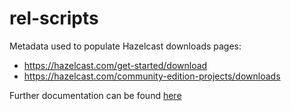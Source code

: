 # rel-scripts

Metadata used to populate Hazelcast downloads pages:
- https://hazelcast.com/get-started/download
- https://hazelcast.com/community-edition-projects/downloads

Further documentation can be found [here](https://hazelcast.atlassian.net/wiki/spaces/DI/pages/5771067426/hazelcast.com+website+download+links+update+information+rel-scripts)
